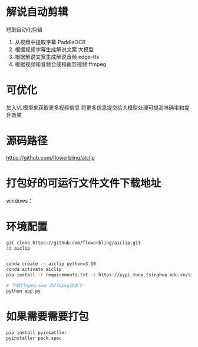 # 解说自动剪辑
短剧自动化剪辑
1. 从视频中提取字幕 PaddleOCR
2. 根据视频字幕生成解说文案 大模型
3. 根据解说文案生成解说音频 edge-tts
4. 根据视频和音频合成和裁剪视频 ffmpeg

# 可优化
加入VL模型来获取更多视频信息 将更多信息提交给大模型处理可提高准确率和提升效果

# 源码路径
https://github.com/flowerbling/aiclip

# 打包好的可运行文件文件下载地址
windows：

# 环境配置

```BASH
git clone https://github.com/flowerbling/aiclip.git
cd aiclip


conda create -n aiclip python=3.10
conda activate aiclip
pip install -r requirements.txt -i https://pypi.tuna.tsinghua.edu.cn/simple

# 下载ffmpeg.exe 到ffmpeg目录下
python app.py
```

# 如果需要需要打包

```BASH
pip install pyinsatller
pyinstaller pack.spec
```